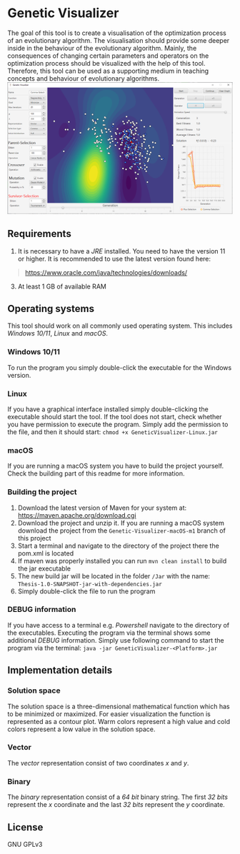 # Genetic Visualizer
The goal of this tool is to create a visualisation of the optimization process of an evolutionary algorithm. 
The visualisation should provide some deeper inside in the behaviour of the evolutionary algorithm. Mainly, the consequences of changing certain parameters and operators on the optimization process should be visualized with the help of this tool. 
Therefore, this tool can be used as a supporting medium in teaching concepts and behaviour of evolutionary algorithms. 
![Alt text](screenshot.PNG)
## Requirements
1. It is necessary to have a _JRE_ installed. You need to have the version 11 or higher. It is recommended to use the latest version found here:  
> https://www.oracle.com/java/technologies/downloads/
3. At least 1 GB of available RAM 

## Operating systems
This tool should work on all commonly used operating system.
This includes _Windows 10/11_, _Linux_ and _macOS_.
### Windows 10/11
To run the program you simply double-click the executable for the Windows version.
### Linux 
If you have a graphical interface installed simply double-clicking the executable should start the tool. 
If the tool does not start, check whether you have permission to execute the program.
Simply add the permission to the file, and then it should start:
`chmod +x GeneticVisualizer-Linux.jar`
### macOS
If you are running a macOS system you have to build the project yourself. Check the building part of this readme 
for more information. 

### Building the project 
1. Download the latest version of Maven for your system at: https://maven.apache.org/download.cgi
2. Download the project and unzip it. If you are running a macOS system download the project from the 
`Genetic-Visualizer-macOS-m1` branch of this project 
3. Start a terminal and navigate to the directory of the project there the pom.xml is located
4. If maven was properly installed you can run `mvn clean install` to build the jar executable
5. The new build jar will be located in the folder `/Jar` with the name: `Thesis-1.0-SNAPSHOT-jar-with-dependencies.jar`
6. Simply double-click the file to run the program

### DEBUG information
If you have access to a terminal e.g. _Powershell_ navigate to the directory of the executables.
Executing the program via the terminal shows some additional _DEBUG_ information.
Simply use following command to start the program via the terminal:
`java -jar GeneticVisualizer-<Platform>.jar`

## Implementation details
### Solution space
The solution space is a three-dimensional mathematical function which has to be minimized or maximized. For easier visualization the function is represented as a contour plot. 
Warm colors represent a high value and cold colors represent a low value in the solution space.
### Vector 
The _vector_ representation consist of two coordinates _x_ and _y_.
### Binary
The _binary_ representation consist of a _64 bit_ binary string. The first _32 bits_ represent the _x_ coordinate  and the last _32 bits_ represent the _y_ coordinate.

## License
GNU GPLv3 